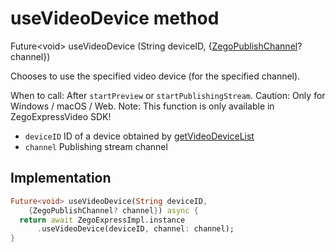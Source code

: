 


# useVideoDevice method








Future&lt;void> useVideoDevice
(String deviceID, {[ZegoPublishChannel](../../zego_uikit_prebuilt_live_audio_room/ZegoPublishChannel.md)? channel})





<p>Chooses to use the specified video device (for the specified channel).</p>
<p>When to call: After <code>startPreview</code> or <code>startPublishingStream</code>.
Caution: Only for Windows / macOS / Web.
Note: This function is only available in ZegoExpressVideo SDK!</p>
<ul>
<li><code>deviceID</code> ID of a device obtained by <a href="../../zego_uikit_prebuilt_live_audio_room/ZegoExpressEngineDevice/getVideoDeviceList.md">getVideoDeviceList</a></li>
<li><code>channel</code> Publishing stream channel</li>
</ul>



## Implementation

```dart
Future<void> useVideoDevice(String deviceID,
    {ZegoPublishChannel? channel}) async {
  return await ZegoExpressImpl.instance
      .useVideoDevice(deviceID, channel: channel);
}
```







